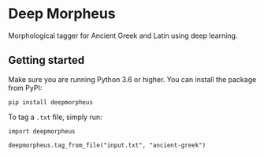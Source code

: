 # Deep Morpheus
Morphological tagger for Ancient Greek and Latin using deep learning.

## Getting started
Make sure you are running Python 3.6 or higher. You can install the package from PyPI:

```
pip install deepmorpheus
```

To tag a `.txt` file, simply run:

```
import deepmorpheus

deepmorpheus.tag_from_file("input.txt", "ancient-greek")
```
